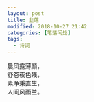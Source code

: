 ```yaml
---
layout: post
title: 韭莲
modified: 2018-10-27 21:42
categories: [笔落闲处]
tags: 
  - 诗词
---
```


晨风露薄颜，  
舒卷夜色残，  
素净秉直生，  
人间风雨兰。